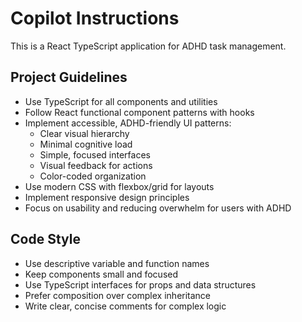 # Copilot Instructions

<!-- Use this file to provide workspace-specific custom instructions to Copilot. For more details, visit https://code.visualstudio.com/docs/copilot/copilot-customization#_use-a-githubcopilotinstructionsmd-file -->

This is a React TypeScript application for ADHD task management. 

## Project Guidelines

- Use TypeScript for all components and utilities
- Follow React functional component patterns with hooks
- Implement accessible, ADHD-friendly UI patterns:
  - Clear visual hierarchy
  - Minimal cognitive load
  - Simple, focused interfaces
  - Visual feedback for actions
  - Color-coded organization
- Use modern CSS with flexbox/grid for layouts
- Implement responsive design principles
- Focus on usability and reducing overwhelm for users with ADHD

## Code Style

- Use descriptive variable and function names
- Keep components small and focused
- Use TypeScript interfaces for props and data structures
- Prefer composition over complex inheritance
- Write clear, concise comments for complex logic
